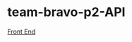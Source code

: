 # team-bravo-p2-API
[Front End](https://github.com/210426-java-react-enterprise/team-bravo-p2-WebApp)
